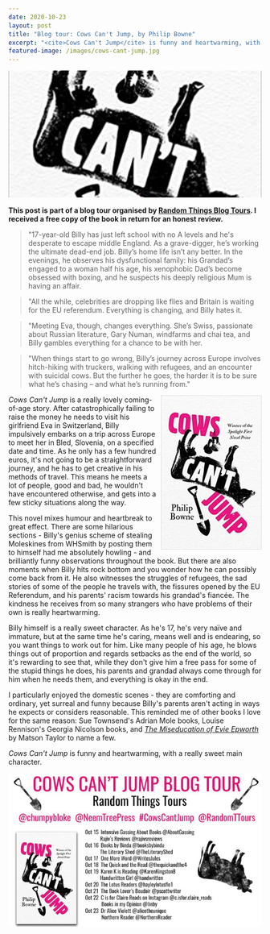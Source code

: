 ```yaml
---
date: 2020-10-23
layout: post
title: "Blog tour: Cows Can't Jump, by Philip Bowne"
excerpt: "<cite>Cows Can't Jump</cite> is funny and heartwarming, with a really sweet main character."
featured-image: /images/cows-cant-jump.jpg
---
```


![Cows Can't Jump](/images/cows-cant-jump.jpg)

**This post is part of a blog tour organised by [Random Things Blog Tours](http://randomthingsthroughmyletterbox.blogspot.com/p/services-to-publishers-authors-blog.html). I received a free copy of the book in return for an honest review.**

> "17-year-old Billy has just left school with no A levels and he's desperate to escape middle England. As a grave-digger, he’s working the ultimate dead-end job. Billy’s home life isn’t any better. In the evenings, he observes his dysfunctional family: his Grandad’s engaged to a woman half his age, his xenophobic Dad’s become obsessed with boxing, and he suspects his deeply religious Mum is having an affair.

> "All the while, celebrities are dropping like flies and Britain is waiting for the EU referendum. Everything is changing, and Billy hates it.

> "Meeting Eva, though, changes everything. She’s Swiss, passionate about Russian literature, Gary Numan, windfarms and chai tea, and Billy gambles everything for a chance to be with her.

> "When things start to go wrong, Billy’s journey across Europe involves hitch-hiking with truckers, walking with refugees, and an encounter with suicidal cows. But the further he goes, the harder it is to be sure what he’s chasing – and what he’s running from."

<img src="/images/cows-cant-jump-200.jpg" alt="Cows Can't Jump" style="float: right; margin-bottom: 10px; margin-left: 10px;">

<cite>Cows Can't Jump</cite> is a really lovely coming-of-age story. After catastrophically failing to raise the money he needs to visit his girlfriend Eva in Switzerland, Billy impulsively embarks on a trip across Europe to meet her in Bled, Slovenia, on a specified date and time. As he only has a few hundred euros, it's not going to be a straightforward journey, and he has to get creative in his methods of travel. This means he meets a lot of people, good and bad, he wouldn't have encountered otherwise, and gets into a few sticky situations along the way.

This novel mixes humour and heartbreak to great effect. There are some hilarious sections - Billy's genius scheme of stealing Moleskines from WHSmith by posting them to himself had me absolutely howling - and brilliantly funny observations throughout the book. But there are also moments when Billy hits rock bottom and you wonder how he can possibly come back from it. He also witnesses the struggles of refugees, the sad stories of some of the people he travels with, the fissures opened by the EU Referendum, and his parents' racism towards his grandad's fiancée. The kindness he receives from so many strangers who have problems of their own is really heartwarming.

Billy himself is a really sweet character. As he's 17, he's very naïve and immature, but at the same time he's caring, means well and is endearing, so you want things to work out for him. Like many people of his age, he blows things out of proportion and regards setbacks as the end of the world, so it's rewarding to see that, while they don't give him a free pass for some of the stupid things he does, his parents and grandad always come through for him when he needs them, and everything is okay in the end.

I particularly enjoyed the domestic scenes - they are comforting and ordinary, yet surreal and funny because Billy's parents aren't acting in ways he expects or considers reasonable. This reminded me of other books I love for the same reason: Sue Townsend's Adrian Mole books, Louise Rennison's Georgia Nicolson books, and [<cite>The Miseducation of Evie Epworth</cite>](/blog-tour-the-miseducation-of-evie-epworth/) by Matson Taylor to name a few.

<cite>Cows Can't Jump</cite> is funny and heartwarming, with a really sweet main character.

![Cows Can't Jump tour banner](/images/cows-cant-jump-banner.jpg)
